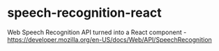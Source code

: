 # speech-recognition-react
Web Speech Recognition API turned into a React component - https://developer.mozilla.org/en-US/docs/Web/API/SpeechRecognition
